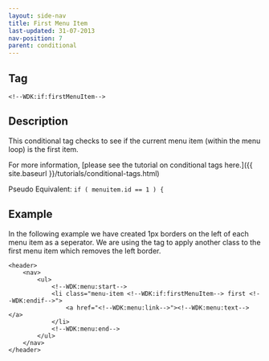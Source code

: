 ```yaml
---
layout: side-nav
title: First Menu Item
last-updated: 31-07-2013
nav-position: 7
parent: conditional
---
```



## Tag

`<!--WDK:if:firstMenuItem-->`

## Description
This conditional tag checks to see if the current menu item (within the menu loop) is the first item.

For more information, [please see the tutorial on conditional tags here.]({{ site.baseurl }}/tutorials/conditional-tags.html)

Pseudo Equivalent:
`if ( menuitem.id == 1 ) {`

## Example
In the following example we have created 1px borders on the left of each menu item as a seperator. We are using the tag to apply another class to the first menu item which removes the left border.

~~~
<header>
	<nav>
		<ul>
			<!--WDK:menu:start-->
			<li class="menu-item <!--WDK:if:firstMenuItem--> first <!--WDK:endif-->">
				<a href="<!--WDK:menu:link-->"><!--WDK:menu:text--></a>
			</li>
			<!--WDK:menu:end-->
		</ul>
	</nav>
</header>
~~~